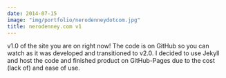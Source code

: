 ```yaml
---
date: 2014-07-15
image: "img/portfolio/nerodenneydotcom.jpg"
title: nerodenney.com v1
---
```


v1.0 of the site you are on right now! The code is on GitHub so you can watch as it was developed and transitioned to v2.0. I decided to use Jekyll and host the code and finished product on GitHub-Pages due to the cost (lack of) and ease of use.

